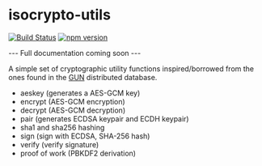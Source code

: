 # isocrypto-utils

[![Build Status](https://travis-ci.com/oJshua/isocrypto-utils.svg?branch=master)](https://travis-ci.com/oJshua/isocrypto-utils) [![npm version](https://badge.fury.io/js/isocrypto-utils.svg)](https://www.npmjs.com/package/isocrypto-utils)

--- Full documentation coming soon ---


A simple set of cryptographic utility functions inspired/borrowed from the ones found in the [GUN](https://github.com/amark/gun) distributed database.

 - aeskey (generates a AES-GCM key)
 - encrypt (AES-GCM encryption)
 - decrypt (AES-GCM decryption)
 - pair (generates ECDSA keypair and ECDH keypair)
 - sha1 and sha256 hashing
 - sign (sign with ECDSA, SHA-256 hash)
 - verify (verify signature)
 - proof of work (PBKDF2 derivation)
